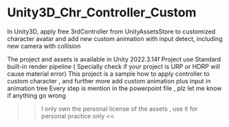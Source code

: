 # Unity3D_Chr_Controller_Custom
In Unity3D, apply free 3rdController from UnityAssetsStore to customized character avatar and add new custom animation with input detect, including new camera with collision 

The project and assets is available in Unity 2022.3.14f 
Project use Standard built-in render pipeline ( Specially check if your project is URP or HDRP will cause material error)
This project is a sample how to apply controller to custom character , and further more add custom animation plus input in animation tree
Every step is mention in the powerpoint file , plz let me know if anything go wrong
>> I only own the personal license of the assets , use it for personal practice only <<
